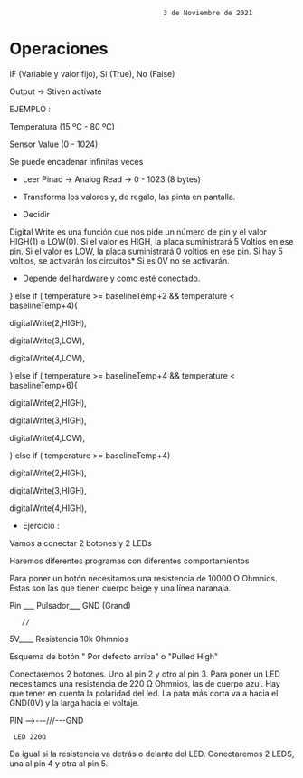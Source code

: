 
                                          3 de Noviembre de 2021
                                          
                                                                                   
# Operaciones

IF (Variable y valor fijo), Si (True), No (False)

Output -> Stiven actívate 

EJEMPLO :

Temperatura (15 ºC - 80 ºC)

Sensor Value (0 - 1024)

Se puede encadenar infinitas veces

- Leer Pinao -> Analog Read -> 0 - 1023 (8 bytes)

- Transforma los valores y, de regalo, las pinta en pantalla.

- Decidir 

Digital Write es una función que nos pide un número de pin y el valor HIGH(1) o LOW(0). Si el valor es HIGH, la placa suministrará 5 Voltios en ese pin. Si el valor es LOW, la placa suministrará 0 voltios en ese pin. Si hay 5 voltios, se activarán los circuitos* Si es 0V no se activarán.

* Depende del hardware y como esté conectado.

} else if ( temperature >= baselineTemp+2 && temperature < baselineTemp+4){

digitalWrite(2,HIGH),

digitalWrite(3,LOW),

digitalWrite(4,LOW),


} else if ( temperature >= baselineTemp+4 && temperature < baselineTemp+6){

digitalWrite(2,HIGH),

digitalWrite(3,HIGH),

digitalWrite(4,LOW),

} else if ( temperature >= baselineTemp+4)

digitalWrite(2,HIGH),

digitalWrite(3,HIGH),

digitalWrite(4,HIGH),

- Ejercicio : 

Vamos a conectar 2 botones y 2 LEDs

Haremos diferentes programas con diferentes comportamientos

Para poner un botón necesitamos una resistencia de 10000 Ω Ohmnios. Estas son las que tienen cuerpo beige y una línea naranaja.

Pin ___ Pulsador___ GND (Grand)                                                                                                                      

       //

5V____ Resistencia 10k Ohmnios

Esquema de botón " Por defecto arriba" o "Pulled High"

Conectaremos 2 botones. Uno al pin 2 y otro al pin 3. Para poner un LED necesitamos una resistencia de 220 Ω Ohmnios, las de cuerpo azul. Hay que tener en cuenta la polaridad del led. La pata más corta va a hacia el GND(0V) y la larga hacia el voltaje.

PIN -->---///---GND                                                                                                                     

     LED 220Ω

Da igual si la resistencia va detrás o delante del LED. Conectaremos 2 LEDS, una al pin 4 y otra al pin 5.
